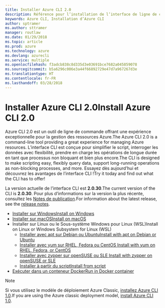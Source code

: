```yaml
---
title: Installer Azure CLI 2.0
description: Référence pour l’installation de l’interface de ligne de commande Azure 2.0
keywords: Azure CLI, Installation d’Azure CLI
author: sptramer
ms.author: sttramer
manager: routlaw
ms.date: 01/29/2018
ms.topic: article
ms.prod: azure
ms.technology: azure
ms.devlang: azurecli
ms.service: multiple
ms.openlocfilehash: f3adcb838c8d335d3e03691bce7682a045859078
ms.sourcegitcommit: b5a6296c006e3a44f66892729e47d7a967267d3e
ms.translationtype: HT
ms.contentlocale: fr-FR
ms.lasthandoff: 03/28/2018
---
```

# <a name="install-azure-cli-20"></a><span data-ttu-id="5f4a2-104">Installer Azure CLI 2.0</span><span class="sxs-lookup"><span data-stu-id="5f4a2-104">Install Azure CLI 2.0</span></span>

<span data-ttu-id="5f4a2-105">Azure CLI 2.0 est un outil de ligne de commande offrant une expérience exceptionnelle pour la gestion des ressources Azure.</span><span class="sxs-lookup"><span data-stu-id="5f4a2-105">The Azure CLI 2.0 is a command-line tool providing a great experience for managing Azure resources.</span></span> <span data-ttu-id="5f4a2-106">L’interface CLI est conçue pour simplifier le script, interroger les données avec flexibilité, prendre en charge les opérations de longue durée en tant que processus non bloquant et bien plus encore.</span><span class="sxs-lookup"><span data-stu-id="5f4a2-106">The CLI is designed to make scripting easy, flexibly query data, support long-running operations as non-blocking processes, and more.</span></span> <span data-ttu-id="5f4a2-107">Essayez dès aujourd’hui et découvrez les avantages de l’interface CLI !</span><span class="sxs-lookup"><span data-stu-id="5f4a2-107">Try it today and find out what the CLI has to offer!</span></span>

<span data-ttu-id="5f4a2-108">La version actuelle de l’interface CLI est __2.0.30__.</span><span class="sxs-lookup"><span data-stu-id="5f4a2-108">The current version of the CLI is __2.0.30__.</span></span> <span data-ttu-id="5f4a2-109">Pour plus d’informations sur la version la plus récente, consultez les [Notes de publication](release-notes-azure-cli.md).</span><span class="sxs-lookup"><span data-stu-id="5f4a2-109">For information about the latest release, see the [release notes](release-notes-azure-cli.md).</span></span>

* [<span data-ttu-id="5f4a2-110">Installer sur Windows</span><span class="sxs-lookup"><span data-stu-id="5f4a2-110">Install on Windows</span></span>](install-azure-cli-windows.md)
* [<span data-ttu-id="5f4a2-111">Installer sur macOS</span><span class="sxs-lookup"><span data-stu-id="5f4a2-111">Install on macOS</span></span>](install-azure-cli-macos.md)
* <span data-ttu-id="5f4a2-112">Installer sur Linux ou le Sous-système Windows pour Linux (WSL)</span><span class="sxs-lookup"><span data-stu-id="5f4a2-112">Install on Linux or Windows Subsystem for Linux (WSL)</span></span>
  * [<span data-ttu-id="5f4a2-113">Installer avec apt sur Debian ou Ubuntu</span><span class="sxs-lookup"><span data-stu-id="5f4a2-113">Install with apt on Debian or Ubuntu</span></span>](install-azure-cli-apt.md)
  * [<span data-ttu-id="5f4a2-114">Installer avec yum sur RHEL, Fedora ou CentOS </span><span class="sxs-lookup"><span data-stu-id="5f4a2-114">Install with yum on RHEL, Fedora, or CentOS </span></span>](install-azure-cli-yum.md)
  * [<span data-ttu-id="5f4a2-115">Installer avec zypper sur openSUSE ou SLE </span><span class="sxs-lookup"><span data-stu-id="5f4a2-115">Install with zypper on openSUSE or SLE </span></span>](install-azure-cli-zypper.md)
  * [<span data-ttu-id="5f4a2-116">Installer à partir du script</span><span class="sxs-lookup"><span data-stu-id="5f4a2-116">Install from script</span></span>](install-azure-cli-linux.md)
* [<span data-ttu-id="5f4a2-117">Exécuter dans un conteneur Docker</span><span class="sxs-lookup"><span data-stu-id="5f4a2-117">Run in Docker container</span></span>](run-azure-cli-docker.md)

> [!NOTE]
> <span data-ttu-id="5f4a2-118">Si vous utilisez le modèle de déploiement Azure Classic, [installez Azure CLI 1.0](/azure/cli-install-nodejs).</span><span class="sxs-lookup"><span data-stu-id="5f4a2-118">If you are using the Azure classic deployment model, [install Azure CLI 1.0](/azure/cli-install-nodejs).</span></span>

